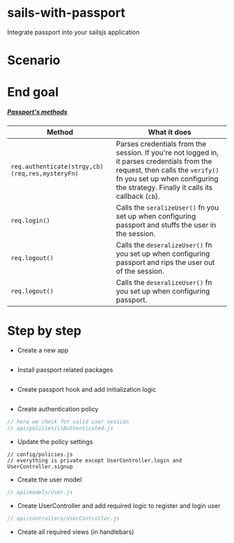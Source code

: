 # sails-with-passport
Integrate passport into your sailsjs application

# Scenario

# End goal

##### [Passport's methods](https://github.com/sails101/using-passport/blob/master/ORIGINAL_PREHOOK_WALKTHROUGH.md#passports-methods)

 Method                                         | What it does
 ---------------------------------------------- | ------------------------------------------------------------------------------------------------
 `req.authenticate(strgy,cb)(req,res,mysteryFn)`| Parses credentials from the session.  If you're not logged in, it parses credentials from the request, then calls the `verify()` fn you set up when configuring the strategy.  Finally it calls its callback (`cb`).
 `req.login()`                                  | Calls the `seralizeUser()` fn you set up when configuring passport and stuffs the user in the session.
 `req.logout()`                                 | Calls the `deseralizeUser()` fn you set up when configuring passport and rips the user out of the session.
 `req.logout()`                                 | Calls the `deseralizeUser()` fn you set up when configuring passport.


# Step by step

* Create a new app
```sh
```

* Install passport related packages
```sh
```

* Create passport hook and add initialization logic
```javascript
```

* Create authentication policy
```javascript
// here we check for valid user session
// api/policies/isAuthenticated.js
```

* Update the policy settings
```
// config/policies.js
// everything is private except UserController.login and UserController.signup

```

* Create the user model
```javascript
// api/models/User.js
```

* Create UserController and add required logic to register and login user
```javascript
// api/controllers/UserController.js
```

* Create all required views (in handlebars)
```
```

